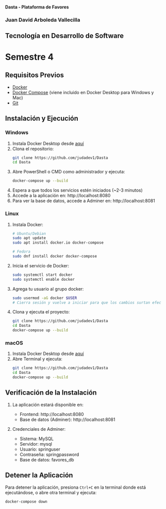 
#### Dasta - Plataforma de Favores
### Juan David Arboleda Vallecilla
## Tecnología en Desarrollo de Software
# Semestre 4

## Requisitos Previos

- [Docker](https://www.docker.com/products/docker-desktop/)
- [Docker Compose](https://docs.docker.com/compose/install/) (viene incluido en Docker Desktop para Windows y Mac)
- [Git](https://git-scm.com/downloads)

## Instalación y Ejecución

### Windows

1. Instala Docker Desktop desde [aquí](https://www.docker.com/products/docker-desktop/)
2. Clona el repositorio:
   ```bash
   git clone https://github.com/judadev1/Dasta
   cd Dasta
   ```
3. Abre PowerShell o CMD como administrador y ejecuta:
   ```bash
   docker-compose up --build
   ```
4. Espera a que todos los servicios estén iniciados (~2-3 minutos)
5. Accede a la aplicación en: http://localhost:8080
6. Para ver la base de datos, accede a Adminer en: http://localhost:8081

### Linux

1. Instala Docker:
   ```bash
   # Ubuntu/Debian
   sudo apt update
   sudo apt install docker.io docker-compose

   # Fedora
   sudo dnf install docker docker-compose
   ```
2. Inicia el servicio de Docker:
   ```bash
   sudo systemctl start docker
   sudo systemctl enable docker
   ```
3. Agrega tu usuario al grupo docker:
   ```bash
   sudo usermod -aG docker $USER
   # Cierra sesión y vuelve a iniciar para que los cambios surtan efecto
   ```
4. Clona y ejecuta el proyecto:
   ```bash
   git clone https://github.com/judadev1/Dasta
   cd Dasta
   docker-compose up --build
   ```

### macOS

1. Instala Docker Desktop desde [aquí](https://www.docker.com/products/docker-desktop/)
2. Abre Terminal y ejecuta:
   ```bash
   git clone https://github.com/judadev1/Dasta
   cd Dasta
   docker-compose up --build
   ```

## Verificación de la Instalación

1. La aplicación estará disponible en:
    - Frontend: http://localhost:8080
    - Base de datos (Adminer): http://localhost:8081

2. Credenciales de Adminer:
    - Sistema: MySQL
    - Servidor: mysql
    - Usuario: springuser
    - Contraseña: springpassword
    - Base de datos: favores_db

## Detener la Aplicación

Para detener la aplicación, presiona `Ctrl+C` en la terminal donde está ejecutándose, o abre otra terminal y ejecuta:
```bash
docker-compose down
```